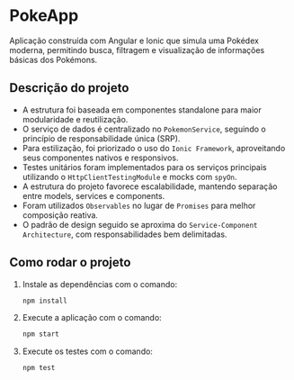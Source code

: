 # PokeApp

Aplicação construída com Angular e Ionic que simula uma Pokédex moderna, permitindo busca, filtragem e visualização de informações básicas dos Pokémons.

## Descrição do projeto

- A estrutura foi baseada em componentes standalone para maior modularidade e reutilização.
- O serviço de dados é centralizado no `PokemonService`, seguindo o princípio de responsabilidade única (SRP).
- Para estilização, foi priorizado o uso do `Ionic Framework`, aproveitando seus componentes nativos e responsivos.
- Testes unitários foram implementados para os serviços principais utilizando o `HttpClientTestingModule` e mocks com `spyOn`.
- A estrutura do projeto favorece escalabilidade, mantendo separação entre models, services e components.
- Foram utilizados `Observables` no lugar de `Promises` para melhor composição reativa.
- O padrão de design seguido se aproxima do `Service-Component Architecture`, com responsabilidades bem delimitadas.

## Como rodar o projeto

1. Instale as dependências com o comando:
   ```bash
   npm install

2. Execute a aplicação com o comando:
   ```bash
   npm start

3. Execute os testes com o comando:
   ```bash
   npm test